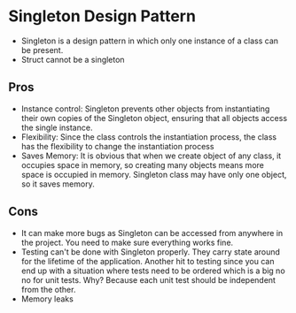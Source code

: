 # Singleton Design Pattern
- Singleton is a design pattern in which only one instance of a class can be present.
- Struct cannot be a singleton


## Pros
- Instance control: Singleton prevents other objects from instantiating their own copies of the Singleton object, ensuring that all objects access the single instance.
- Flexibility: Since the class controls the instantiation process, the class has the flexibility to change the instantiation process
- Saves Memory: It is obvious that when we create object of any class, it occupies space in memory, so creating many objects means more space is occupied in memory. Singleton class may have only one object, so it saves memory.

## Cons
- It can make more bugs as Singleton can be accessed from anywhere in the project. You need to make sure everything works fine.
- Testing can't be done with Singleton properly. They carry state around for the lifetime of the application. Another hit to testing since you can end up with a situation where tests need to be ordered which is a big no no for unit tests. Why? Because each unit test should be independent from the other.
- Memory leaks

